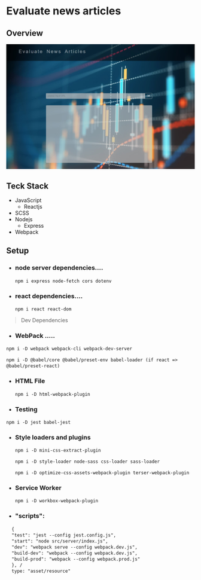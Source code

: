 # Evaluate news articles

## Overview

![This is an image](./_overview/pic.jpg)

## Teck Stack

- JavaScript
  - Reactjs
- SCSS
- Nodejs
  - Express
- Webpack

## Setup

- ### node server dependencies....

  ```
  npm i express node-fetch cors dotenv
  ```

- ### react dependencies....
  ```
  npm i react react-dom
  ```

> Dev Dependencies

- ### WebPack .....

```
npm i -D webpack webpack-cli webpack-dev-server
```

```
npm i -D @babel/core @babel/preset-env babel-loader (if react => @babel/preset-react)
```

- ### HTML File

  ```
  npm i -D html-webpack-plugin
  ```

- ### Testing

```
npm i -D jest babel-jest
```

- ### Style loaders and plugins

  ```
  npm i -D mini-css-extract-plugin
  ```

  ```
  npm i -D style-loader node-sass css-loader sass-loader
  ```

  ```
  npm i -D optimize-css-assets-webpack-plugin terser-webpack-plugin
  ```

- ### Service Worker

  ```
  npm i -D workbox-webpack-plugin
  ```

- ### "scripts":

```
  {
  "test": "jest --config jest.config.js",
  "start": "node src/server/index.js",
  "dev": "webpack serve --config webpack.dev.js",
  "build-dev": "webpack --config webpack.dev.js",
  "build-prod": "webpack --config webpack.prod.js"
  }, /
  type: "asset/resource"
```

```

```
